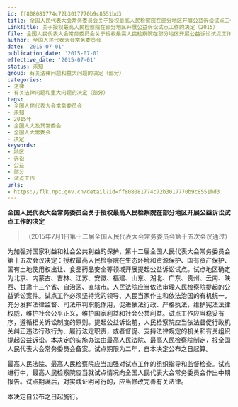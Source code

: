 ```yaml
---
id: ff808081774c72b3017770b9c8551bd3
title: 全国人民代表大会常务委员会关于授权最高人民检察院在部分地区开展公益诉讼试点工作的决定
LinkTitle: 关于授权最高人民检察院在部分地区开展公益诉讼试点工作的决定（2015）
file: 全国人民代表大会常务委员会关于授权最高人民检察院在部分地区开展公益诉讼试点工作的决定_20150701_ff808081774c72b3017770b9c8551bd3.docx
author: 全国人民代表大会常务委员会
date: '2015-07-01'
publication_date: '2015-07-01'
effective_date: '2015-07-01'
status: 未知
group: 有关法律问题和重大问题的决定（部分）
categories:
- 法律
- 有关法律问题和重大问题的决定（部分）
tags:
- 全国人民代表大会常务委员会
- 未知
- 2015年
- 全国人大及其常委会
- 全国人大常委会
- 决定
keywords:
- 地区
- 诉讼
- 公益
- 部分
- 试点工作
urls:
- https://flk.npc.gov.cn/detail?id=ff808081774c72b3017770b9c8551bd3
---
```


**全国人民代表大会常务委员会关于授权最高人民检察院在部分地区开展公益诉讼试点工作的决定**

> （2015年7月1日第十二届全国人民代表大会常务委员会第十五次会议通过）

为加强对国家利益和社会公共利益的保护，第十二届全国人民代表大会常务委员会第十五次会议决定：授权最高人民检察院在生态环境和资源保护、国有资产保护、国有土地使用权出让、食品药品安全等领域开展提起公益诉讼试点。试点地区确定为北京、内蒙古、吉林、江苏、安徽、福建、山东、湖北、广东、贵州、云南、陕西、甘肃十三个省、自治区、直辖市。人民法院应当依法审理人民检察院提起的公益诉讼案件。试点工作必须坚持党的领导、人民当家作主和依法治国的有机统一，充分发挥法律监督、司法审判职能作用，促进依法行政、严格执法，维护宪法法律权威，维护社会公平正义，维护国家利益和社会公共利益。试点工作应当稳妥有序，遵循相关诉讼制度的原则。提起公益诉讼前，人民检察院应当依法督促行政机关纠正违法行政行为、履行法定职责，或者督促、支持法律规定的机关和有关组织提起公益诉讼。本决定的实施办法由最高人民法院、最高人民检察院制定，报全国人民代表大会常务委员会备案。试点期限为二年，自本决定公布之日起算。

最高人民法院、最高人民检察院应当加强对试点工作的组织指导和监督检查。试点进行中，最高人民检察院应当就试点情况向全国人民代表大会常务委员会作出中期报告。试点期满后，对实践证明可行的，应当修改完善有关法律。

本决定自公布之日起施行。
